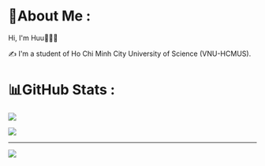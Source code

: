 # 💫About Me :
Hi, I'm Huu👋👨‍💻

✍ I'm a student of Ho Chi Minh City University of Science (VNU-HCMUS).

# 📊GitHub Stats :
![](https://github-readme-stats.vercel.app/api?username=conghuule&theme=vue-dark&include_all_commits=true&count_private=true)<br/>

![](https://github-readme-stats.vercel.app/api/top-langs/?username=conghuule&theme=vue-dark&include_all_commits=true&count_private=true&layout=compact)

---
[![](https://visitcount.itsvg.in/api?id=conghuule&icon=0&color=0)](https://visitcount.itsvg.in)


